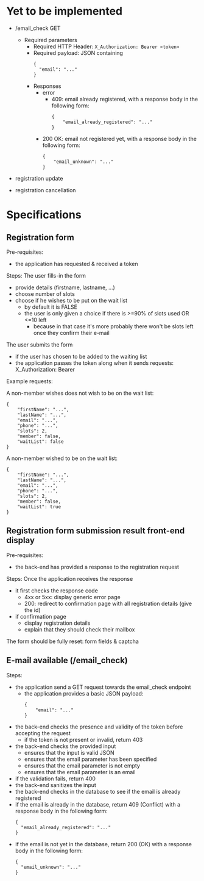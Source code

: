 # Yet to be implemented

* /email_check GET
  * Required parameters
    * Required HTTP Header: `X_Authorization: Bearer <token>`
    * Required payload: JSON containing
      ```
      {
      	"email": "..."
      }
      ```
    * Responses
      * error
        * 409: email already registered, with a response body in the following form:
  		  ```
  		  {
  			  "email_already_registered": "..."
  		  }
  		  ```
      * 200 OK: email not registered yet, with a response body in the following form:
  		  ```
  		  {
  			  "email_unknown": "..."
  		  }
  		  ```

* registration update
* registration cancellation

# Specifications


## Registration form
Pre-requisites:
* the application has requested & received a token

Steps:
The user fills-in the form
* provide details (firstname, lastname, ...)
* choose number of slots
* choose if he wishes to be put on the wait list
  * by default it is FALSE
  * the user is only given a choice if there is >=90% of slots used OR <=10 left
    * because in that case it's more probably there won't be slots left once they confirm their e-mail

The user submits the form
* if the user has chosen to be added to the waiting list
* the application passes the token along when it sends requests: X_Authorization: Bearer <token>

Example requests:

A non-member wishes does not wish to be on the wait list:
```
{
	"firstName": "...",
	"lastName": "...",
	"email": "...",
	"phone": "...",
	"slots": 2,
	"member": false,
	"waitList": false
}
```

A non-member wished to be on the wait list:
```
{
	"firstName": "...",
	"lastName": "...",
	"email": "...",
	"phone": "...",
	"slots": 2,
	"member": false,
	"waitList": true
}
```

## Registration form submission result front-end display
Pre-requisites:
* the back-end has provided a response to the registration request

Steps:
Once the application receives the response
  * it first checks the response code
    * 4xx or 5xx: display generic error page
    * 200: redirect to confirmation page with all registration details (give the id)
  * if confirmation page
    * display registration details
    * explain that they should check their mailbox

The form should be fully reset: form fields & captcha


## E-mail available (/email_check)
Steps:

* the application send a GET request towards the email_check endpoint
  * the application provides a basic JSON payload:
    ```
	{
    	"email": "..."
    }
    ```
* the back-end checks the presence and validity of the token before accepting the request
  * if the token is not present or invalid, return 403
* the back-end checks the provided input
  * ensures that the input is valid JSON
  * ensures that the email parameter has been specified
  * ensures that the email parameter is not empty
  * ensures that the email parameter is an email
* if the validation fails, return 400
* the back-end sanitizes the input
* the back-end checks in the database to see if the email is already registered
* if the email is already in the database, return 409 (Conflict) with a response body in the following form:
  ```
  {
  	"email_already_registered": "..."
  }
  ```
* if the email is not yet in the database, return 200 (OK) with a response body in the following form:
  ```
  {
  	"email_unknown": "..."
  }
  ```
